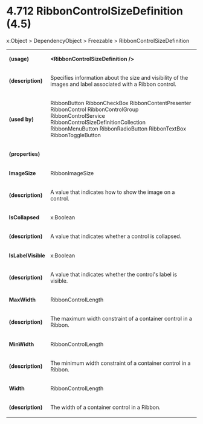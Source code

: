 <html dir="LTR" xmlns:mshelp="http://msdn.microsoft.com/mshelp" xmlns:ddue="http://ddue.schemas.microsoft.com/authoring/2003/5" xmlns:xlink="http://www.w3.org/1999/xlink" xmlns:tool="http://www.microsoft.com/tooltip"><body><input type="hidden" id="userDataCache" class="userDataStyle"><input type="hidden" id="hiddenScrollOffset"><img id="dropDownImage" style="display:none; height:0; width:0;" src="../local/drpdown.gif"><img id="dropDownHoverImage" style="display:none; height:0; width:0;" src="../local/drpdown_orange.gif"><img id="collapseImage" style="display:none; height:0; width:0;" src="../local/collapse.gif"><img id="expandImage" style="display:none; height:0; width:0;" src="../local/exp.gif"><img id="collapseAllImage" style="display:none; height:0; width:0;" src="../local/collall.gif"><img id="expandAllImage" style="display:none; height:0; width:0;" src="../local/expall.gif"><img id="copyImage" style="display:none; height:0; width:0;" src="../local/copycode.gif"><img id="copyHoverImage" style="display:none; height:0; width:0;" src="../local/copycodeHighlight.gif"><div id="header"><h1 class="heading">4.712 RibbonControlSizeDefinition (4.5)</h1></div><div id="mainSection"><div id="mainBody"><div id="allHistory" class="saveHistory" onsave="saveAll()" onload="loadAll()"></div>
				<p xmlns:wsd="http://wsdev.schemas.microsoft.com/authoring/2008/2" xmlns:msxsl="urn:schemas-microsoft-com:xslt" xmlns:script="urn:script" xmlns:build="urn:build">
				</p>
			<div id="sectionSection0" class="section" name="collapseableSection"><content xmlns="http://ddue.schemas.microsoft.com/authoring/2003/5" xmlns:wsd="http://wsdev.schemas.microsoft.com/authoring/2008/2" xmlns:msxsl="urn:schemas-microsoft-com:xslt" xmlns:script="urn:script" xmlns:build="urn:build">
				</content></div><div id="sectionSection1" class="section" name="collapseableSection"><content xmlns="http://ddue.schemas.microsoft.com/authoring/2003/5" xmlns:wsd="http://wsdev.schemas.microsoft.com/authoring/2008/2" xmlns:msxsl="urn:schemas-microsoft-com:xslt" xmlns:script="urn:script" xmlns:build="urn:build">
					<p xmlns="">
						<mshelp:link keywords="ede4c53c-28c9-420a-b2bb-74ad1d6320fd" tabindex="0">x:Object</mshelp:link> &gt; <mshelp:link keywords="6ca4c982-6a3c-4708-a5ca-065f010b3dc0" tabindex="0">DependencyObject</mshelp:link> &gt; <mshelp:link keywords="6cbb1c25-14d2-4bf1-b41e-2a38dd70b568" tabindex="0">Freezable</mshelp:link> &gt; RibbonControlSizeDefinition</p>
					<p xmlns=""><b></b></p><table class="ProtocolAuthoredTable" xmlns=""><tr>
								<td>
									<p>
										<b>(usage)</b>
									</p>
								</td>
								<td>
									<p>
										<b>&lt;RibbonControlSizeDefinition /&gt;</b>
									</p>
								</td>
							</tr><tr>
							<td>
								<p>
									<b>(description)</b>
								</p>
							</td>
							<td>
								<p>Specifies information about the size and visibility of the images and label associated with a Ribbon control.</p>
							</td>
						</tr><tr>
							<td>
								<p>
									<b>(used by)</b>
								</p>
							</td>
							<td>
								<p>
									<mshelp:link keywords="517d73b5-4d73-4c1c-af56-38aee40a3ed5" tabindex="0">RibbonButton</mshelp:link> <mshelp:link keywords="4b25f56e-7b0d-4270-b615-3a0c8fc845d8" tabindex="0">RibbonCheckBox</mshelp:link> <mshelp:link keywords="69378bbc-7b46-4190-8a9d-b493f1eb43d3" tabindex="0">RibbonContentPresenter</mshelp:link> <mshelp:link keywords="97dc53fd-9d64-439b-9b28-694a28f14c74" tabindex="0">RibbonControl</mshelp:link> <mshelp:link keywords="5316b4d9-b73a-48f0-9586-a71befa5b9c1" tabindex="0">RibbonControlGroup</mshelp:link> <mshelp:link keywords="b35a4411-cc0a-4cf1-a41c-7a135b0ea804" tabindex="0">RibbonControlService</mshelp:link> <mshelp:link keywords="53610454-d1be-4ed9-adba-7ae8d147cf6a" tabindex="0">RibbonControlSizeDefinitionCollection</mshelp:link> <mshelp:link keywords="5ed110ce-5184-4e16-afcf-f76ee36c160b" tabindex="0">RibbonMenuButton</mshelp:link> <mshelp:link keywords="54ac7769-e4e0-4e1d-85a1-7cd8e341a90c" tabindex="0">RibbonRadioButton</mshelp:link> <mshelp:link keywords="b3cb7f80-7438-4a51-94fe-c96bac3ef09d" tabindex="0">RibbonTextBox</mshelp:link> <mshelp:link keywords="080ded99-17d1-4f18-9b08-8cfd5694845d" tabindex="0">RibbonToggleButton</mshelp:link></p>
							</td>
						</tr><tr>
							<td>
								<p>
									<b>(properties)</b>
								</p>
							</td>
							<td>
							</td>
						</tr><tr>
							<td>
								<p>
									<b>ImageSize</b>
								</p>
							</td>
							<td>
								<p>
									<mshelp:link keywords="3ef0f223-a5c5-404c-be52-b86f5e441704" tabindex="0">RibbonImageSize</mshelp:link>
								</p>
							</td>
						</tr><tr>
							<td>
								<p>
									<b>(description)</b>
								</p>
							</td>
							<td>
								<p>A value that indicates how to show the image on a control.</p>
							</td>
						</tr><tr>
							<td>
								<p>
									<b>IsCollapsed</b>
								</p>
							</td>
							<td>
								<p>
									<mshelp:link keywords="936164dd-836e-4cb8-9aab-8921de048dd2" tabindex="0">x:Boolean</mshelp:link>
								</p>
							</td>
						</tr><tr>
							<td>
								<p>
									<b>(description)</b>
								</p>
							</td>
							<td>
								<p>A value that indicates whether a control is collapsed.</p>
							</td>
						</tr><tr>
							<td>
								<p>
									<b>IsLabelVisible</b>
								</p>
							</td>
							<td>
								<p>
									<mshelp:link keywords="936164dd-836e-4cb8-9aab-8921de048dd2" tabindex="0">x:Boolean</mshelp:link>
								</p>
							</td>
						</tr><tr>
							<td>
								<p>
									<b>(description)</b>
								</p>
							</td>
							<td>
								<p>A value that indicates whether the control's label is visible.</p>
							</td>
						</tr><tr>
							<td>
								<p>
									<b>MaxWidth</b>
								</p>
							</td>
							<td>
								<p>
									<mshelp:link keywords="a634d483-0d11-4c44-ba6c-db2a26a24acb" tabindex="0">RibbonControlLength</mshelp:link>
								</p>
							</td>
						</tr><tr>
							<td>
								<p>
									<b>(description)</b>
								</p>
							</td>
							<td>
								<p>The maximum width constraint of a container control in a Ribbon.</p>
							</td>
						</tr><tr>
							<td>
								<p>
									<b>MinWidth</b>
								</p>
							</td>
							<td>
								<p>
									<mshelp:link keywords="a634d483-0d11-4c44-ba6c-db2a26a24acb" tabindex="0">RibbonControlLength</mshelp:link>
								</p>
							</td>
						</tr><tr>
							<td>
								<p>
									<b>(description)</b>
								</p>
							</td>
							<td>
								<p>The minimum width constraint of a container control in a Ribbon.</p>
							</td>
						</tr><tr>
							<td>
								<p>
									<b>Width</b>
								</p>
							</td>
							<td>
								<p>
									<mshelp:link keywords="a634d483-0d11-4c44-ba6c-db2a26a24acb" tabindex="0">RibbonControlLength</mshelp:link>
								</p>
							</td>
						</tr><tr>
							<td>
								<p>
									<b>(description)</b>
								</p>
							</td>
							<td>
								<p>The width of a container control in a Ribbon.</p>
							</td>
						</tr></table>
				</content></div><!--[if gte IE 5]>
			<tool:tip element="languageFilterToolTip" avoidmouse="false"/>
		<![endif]--></div><a name="feedback"></a><span></span></div></body></html>